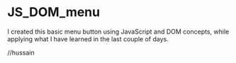 # JS_DOM_menu

I created this basic menu button using JavaScript and DOM concepts, while applying what I have learned in the last couple of days.

//hussain
